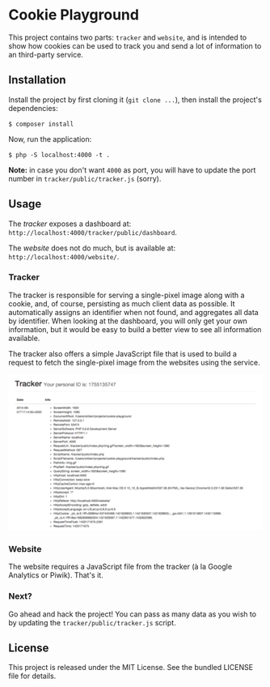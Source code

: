 Cookie Playground
=================

This project contains two parts: `tracker` and `website`, and is intended to
show how cookies can be used to track you and send a lot of information to an
third-party service.


## Installation

Install the project by first cloning it (`git clone ...`), then install the
project's dependencies:

    $ composer install

Now, run the application:

    $ php -S localhost:4000 -t .

**Note:** in case you don't want `4000` as port, you will have to update the
port number in `tracker/public/tracker.js` (sorry).

## Usage

The _tracker_ exposes a dashboard at:
`http://localhost:4000/tracker/public/dashboard`.

The _website_ does not do much, but is available at:
`http://localhost:4000/website/`.

### Tracker

The tracker is responsible for serving a single-pixel image along with a cookie,
and, of course, persisting as much client data as possible. It automatically
assigns an identifier when not found, and aggregates all data by identifier.
When looking at the dashboard, you will only get your own information, but it
would be easy to build a better view to see all information available.

The tracker also offers a simple JavaScript file that is used to build a request
to fetch the single-pixel image from the websites using the service.

![](doc/tracker.png)

### Website

The website requires a JavaScript file from the tracker (à la Google Analytics
or Piwik). That's it.

### Next?

Go ahead and hack the project! You can pass as many data as you wish to by
updating the `tracker/public/tracker.js` script.

License
-------

This project is released under the MIT License. See the bundled LICENSE file for
details.
